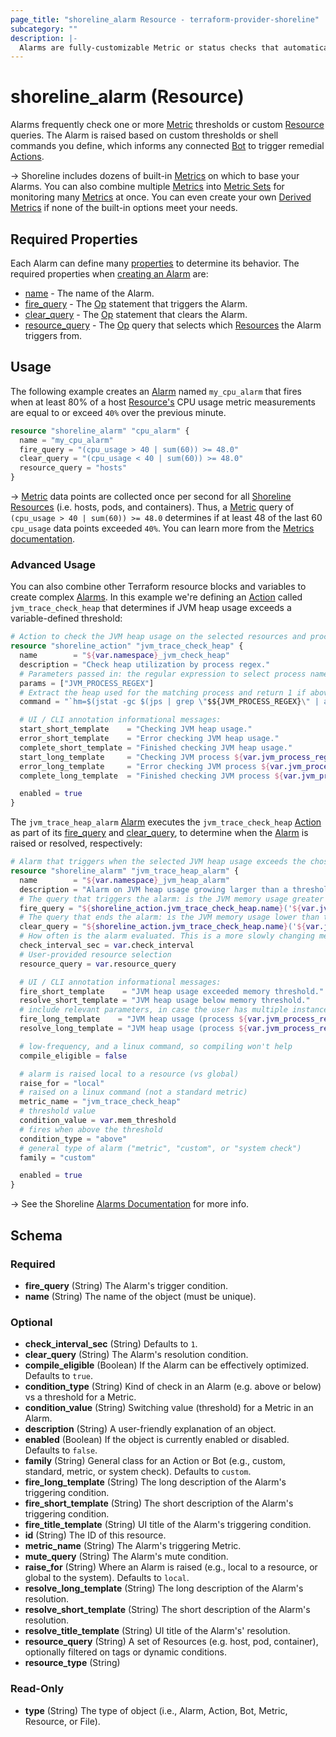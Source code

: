 ```yaml
---
page_title: "shoreline_alarm Resource - terraform-provider-shoreline"
subcategory: ""
description: |-
  Alarms are fully-customizable Metric or status checks that automatically trigger remediation Actions.
---
```


# shoreline_alarm (Resource)

Alarms frequently check one or more [Metric](https://docs.shoreline.io/metrics) thresholds or custom [Resource](https://docs.shoreline.io/platform/resources) queries. The Alarm is raised based on custom thresholds or shell commands you define, which informs any connected [Bot](https://docs.shoreline.io/bots) to trigger remedial [Actions](https://docs.shoreline.io/actions).

-> Shoreline includes dozens of built-in [Metrics](https://docs.shoreline.io/metrics) on which to base your Alarms. You can also combine multiple [Metrics](https://docs.shoreline.io/metrics) into [Metric Sets](https://docs.shoreline.io/configuration/metric-sets) for monitoring many [Metrics](https://docs.shoreline.io/metrics) at once. You can even create your own [Derived Metrics](https://docs.shoreline.io/configuration/derived-metrics) if none of the built-in options meet your needs.

## Required Properties

Each Alarm can define many [properties](https://docs.shoreline.io/alarms/properties) to determine its behavior. The required properties when [creating an Alarm](https://docs.shoreline.io#create-an-alarm) are:

- [name](https://docs.shoreline.io/alarms/properties#name) - The name of the Alarm.
- [fire_query](https://docs.shoreline.io/alarms/properties#fire_query) - The [Op](https://docs.shoreline.io/op) statement that triggers the Alarm.
- [clear_query](https://docs.shoreline.io/alarms/properties#clear_query) - The [Op](https://docs.shoreline.io/op) statement that clears the Alarm.
- [resource_query](https://docs.shoreline.io/alarms/properties#resource_query) - The [Op](https://docs.shoreline.io/op) query that selects which [Resources](https://docs.shoreline.io/platform/resources) the Alarm triggers from.

## Usage

The following example creates an [Alarm](https://docs.shoreline.io/alarms) named `my_cpu_alarm` that fires when at least 80% of a host [Resource's](https://docs.shoreline.io/platform/resources) CPU usage metric measurements are equal to or exceed `40%` over the previous minute.

```tf
resource "shoreline_alarm" "cpu_alarm" {
  name = "my_cpu_alarm"
  fire_query = "(cpu_usage > 40 | sum(60)) >= 48.0"
  clear_query = "(cpu_usage < 40 | sum(60)) >= 48.0"
  resource_query = "hosts"
}
```

-> [Metric](https://docs.shoreline.io/metrics) data points are collected once per second for all [Shoreline Resources](https://docs.shoreline.io/platform/resources) (i.e. hosts, pods, and containers). Thus, a [Metric](https://docs.shoreline.io/metrics) query of `(cpu_usage > 40 | sum(60)) >= 48.0` determines if at least 48 of the last 60 `cpu_usage` data points exceeded `40%`.  You can learn more from the [Metrics documentation](https://docs.shoreline.io/metrics).

### Advanced Usage

You can also combine other Terraform resource blocks and variables to create complex [Alarms](https://docs.shoreline.io/alarms).  In this example we're defining an [Action](https://docs.shoreline.io/actions) called `jvm_trace_check_heap` that determines if JVM heap usage exceeds a variable-defined threshold:

```terraform
# Action to check the JVM heap usage on the selected resources and process.
resource "shoreline_action" "jvm_trace_check_heap" {
  name        = "${var.namespace}_jvm_check_heap"
  description = "Check heap utilization by process regex."
  # Parameters passed in: the regular expression to select process name.
  params = ["JVM_PROCESS_REGEX"]
  # Extract the heap used for the matching process and return 1 if above threshold.
  command = "`hm=$(jstat -gc $(jps | grep \"$${JVM_PROCESS_REGEX}\" | awk '{print $1}') | tail -n 1 | awk '{split($0,a,\" \"); sum=a[3]+a[4]+a[6]+a[8]; print sum/1024}'); hm=$${hm%.*}; if [ $hm -gt ${var.mem_threshold} ]; then echo \"heap memory $hm MB > threshold ${var.mem_threshold} MB\"; exit 1; fi`"

  # UI / CLI annotation informational messages:
  start_short_template    = "Checking JVM heap usage."
  error_short_template    = "Error checking JVM heap usage."
  complete_short_template = "Finished checking JVM heap usage."
  start_long_template     = "Checking JVM process ${var.jvm_process_regex} heap usage."
  error_long_template     = "Error checking JVM process ${var.jvm_process_regex} heap usage."
  complete_long_template  = "Finished checking JVM process ${var.jvm_process_regex} heap usage."

  enabled = true
}
```

The `jvm_trace_heap_alarm` [Alarm](https://docs.shoreline.io/alarms) executes the `jvm_trace_check_heap` [Action](https://docs.shoreline.io/actions) as part of its [fire_query](https://docs.shoreline.io/alarms/properties#fire_query) and [clear_query](https://docs.shoreline.io/alarms/properties#clear_query), to determine when the [Alarm](https://docs.shoreline.io/alarms) is raised or resolved, respectively:

```terraform
# Alarm that triggers when the selected JVM heap usage exceeds the chosen size.
resource "shoreline_alarm" "jvm_trace_heap_alarm" {
  name        = "${var.namespace}_jvm_heap_alarm"
  description = "Alarm on JVM heap usage growing larger than a threshold."
  # The query that triggers the alarm: is the JVM memory usage greater than a threshold.
  fire_query = "${shoreline_action.jvm_trace_check_heap.name}('${var.jvm_process_regex}') == 1"
  # The query that ends the alarm: is the JVM memory usage lower than the threshold.
  clear_query = "${shoreline_action.jvm_trace_check_heap.name}('${var.jvm_process_regex}') == 0"
  # How often is the alarm evaluated. This is a more slowly changing metric, so every 60 seconds is fine.
  check_interval_sec = var.check_interval
  # User-provided resource selection
  resource_query = var.resource_query

  # UI / CLI annotation informational messages:
  fire_short_template    = "JVM heap usage exceeded memory threshold."
  resolve_short_template = "JVM heap usage below memory threshold."
  # include relevant parameters, in case the user has multiple instances on different volumes/resources
  fire_long_template    = "JVM heap usage (process ${var.jvm_process_regex}) exceeded memory threshold ${var.mem_threshold} on ${var.resource_query}"
  resolve_long_template = "JVM heap usage (process ${var.jvm_process_regex}) below memory threshold ${var.mem_threshold} on ${var.resource_query}"

  # low-frequency, and a linux command, so compiling won't help
  compile_eligible = false

  # alarm is raised local to a resource (vs global)
  raise_for = "local"
  # raised on a linux command (not a standard metric)
  metric_name = "jvm_trace_check_heap"
  # threshold value
  condition_value = var.mem_threshold
  # fires when above the threshold
  condition_type = "above"
  # general type of alarm ("metric", "custom", or "system check")
  family = "custom"

  enabled = true
}
```

-> See the Shoreline [Alarms Documentation](https://docs.shoreline.io/alarms) for more info.

<!-- schema generated by tfplugindocs -->
## Schema

### Required

- **fire_query** (String) The Alarm's trigger condition.
- **name** (String) The name of the object (must be unique).

### Optional

- **check_interval_sec** (String) Defaults to `1`.
- **clear_query** (String) The Alarm's resolution condition.
- **compile_eligible** (Boolean) If the Alarm can be effectively optimized. Defaults to `true`.
- **condition_type** (String) Kind of check in an Alarm (e.g. above or below) vs a threshold for a Metric.
- **condition_value** (String) Switching value (threshold) for a Metric in an Alarm.
- **description** (String) A user-friendly explanation of an object.
- **enabled** (Boolean) If the object is currently enabled or disabled. Defaults to `false`.
- **family** (String) General class for an Action or Bot (e.g., custom, standard, metric, or system check). Defaults to `custom`.
- **fire_long_template** (String) The long description of the Alarm's triggering condition.
- **fire_short_template** (String) The short description of the Alarm's triggering condition.
- **fire_title_template** (String) UI title of the Alarm's triggering condition.
- **id** (String) The ID of this resource.
- **metric_name** (String) The Alarm's triggering Metric.
- **mute_query** (String) The Alarm's mute condition.
- **raise_for** (String) Where an Alarm is raised (e.g., local to a resource, or global to the system). Defaults to `local`.
- **resolve_long_template** (String) The long description of the Alarm's resolution.
- **resolve_short_template** (String) The short description of the Alarm's resolution.
- **resolve_title_template** (String) UI title of the Alarm's' resolution.
- **resource_query** (String) A set of Resources (e.g. host, pod, container), optionally filtered on tags or dynamic conditions.
- **resource_type** (String)

### Read-Only

- **type** (String) The type of object (i.e., Alarm, Action, Bot, Metric, Resource, or File).